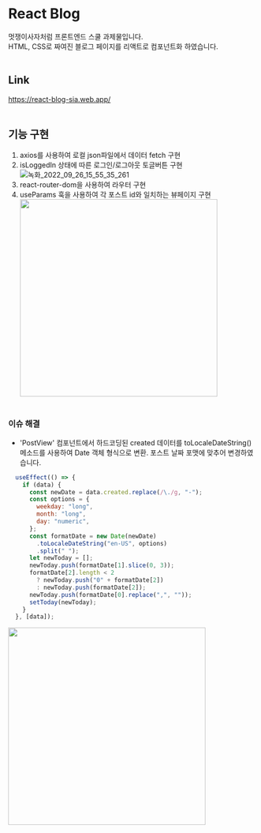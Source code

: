 # React Blog
멋쟁이사자처럼 프론트엔드 스쿨 과제물입니다.  
HTML, CSS로 짜여진 블로그 페이지를 리액트로 컴포넌트화 하였습니다.  
</br>
## Link
https://react-blog-sia.web.app/
</br></br>
## 기능 구현
1. axios를 사용하여 로컬 json파일에서 데이터 fetch 구현
2. isLoggedIn 상태에 따른 로그인/로그아웃 토글버튼 구현</br>
![녹화_2022_09_26_15_55_35_261](https://user-images.githubusercontent.com/90305737/192212277-fa281e7c-af6c-416f-8138-6a32a546376b.gif)
3. react-router-dom을 사용하여 라우터 구현
4. useParams 훅을 사용하여 각 포스트 id와 일치하는 뷰페이지 구현</br>
<img src="https://user-images.githubusercontent.com/90305737/192212551-894f7943-fa5a-4f11-b38d-6f1305ab90ef.gif" width="400"/></br></br>

### 이슈 해결
- 'PostView' 컴포넌트에서 하드코딩된 created 데이터를 toLocaleDateString() 메소드를 사용하여 Date 객체 형식으로 변환. 포스트 날짜 포맷에 맞추어 변경하였습니다.</br>
```javascript
  useEffect(() => {
    if (data) {
      const newDate = data.created.replace(/\./g, "-");
      const options = {
        weekday: "long",
        month: "long",
        day: "numeric",
      };
      const formatDate = new Date(newDate)
        .toLocaleDateString("en-US", options)
        .split(" ");
      let newToday = [];
      newToday.push(formatDate[1].slice(0, 3));
      formatDate[2].length < 2
        ? newToday.push("0" + formatDate[2])
        : newToday.push(formatDate[2]);
      newToday.push(formatDate[0].replace(",", ""));
      setToday(newToday);
    }
  }, [data]);
  ```
<img src="https://user-images.githubusercontent.com/90305737/192212914-edadacba-0f0b-4497-9f2e-31040ded4aaf.png" width="400"/></br>

